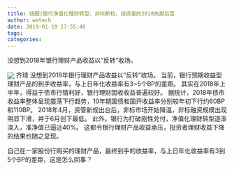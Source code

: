```yaml
---
title: 钱图|银行净值化理财转型、非标断档，投资者的2018先甜后苦
author: wetech
date: 2019-01-10 17:55:49
tags: 
categories: 
---
```

没想到2018年银行理财产品收益以“反转”收场。
<!-- more -->
<img align="center" border="0" src="https://imgcdn.yicai.com/uppics/images/2019/01/d3af21841ce0d0475013c3e0e0dfcb0c.jpg" />
齐琦
没想到2018年银行理财产品收益以“反转”收场。
当前，银行预期收益型理财产品的到手收益率，与上日年化收益率有3~5个BP的差距。
其实在2018年上半年，得益于债市行情利好，银行理财固收收益普遍较好。
据统计，2018年债市收益率整体呈现震荡下行趋势，10年期国债和国开收益率分别较年初下行约60BP和110BP。
2018年4月，资管新规出台后，非标市场开始降温，非标融资规模出现明显下滑，并于6月创下最低。
此外，银行为打破刚性兑付，净值化理财转型逐渐深入，准净值已逼近40%。
这都令银行理财产品收益承压，投资者理财收益下降的结果也随之显现。
 
 
自己在一家股份行购买的理财产品，最终到手的收益率，与上日年化收益率有3到5个BP的差距，这是怎么回事？
